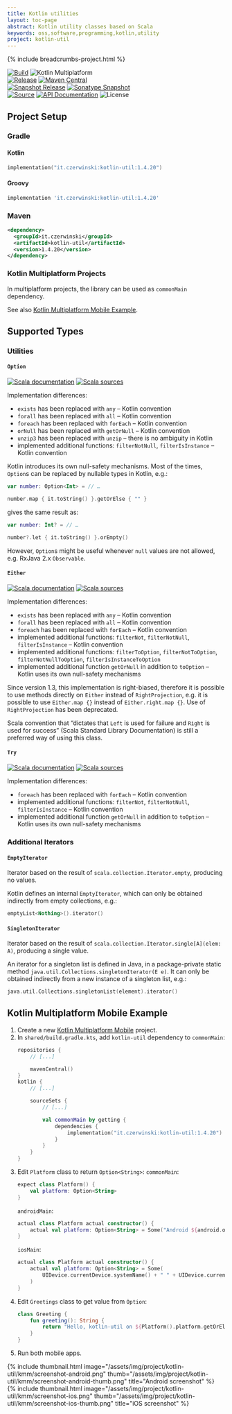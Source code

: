 ```yaml
---
title: Kotlin utilities
layout: toc-page
abstract: Kotlin utility classes based on Scala
keywords: oss,software,programming,kotlin,utility
project: kotlin-util
---
```


{% include breadcrumbs-project.html %}

[![Build](https://github.com/sczerwinski/kotlin-util/workflows/Build/badge.svg)](https://github.com/sczerwinski/kotlin-util/actions)
![Kotlin Multiplatform](https://img.shields.io/badge/Kotlin-Multiplatform-blueviolet)  
[![Release](https://github.com/sczerwinski/kotlin-util/workflows/Release/badge.svg)](https://github.com/sczerwinski/kotlin-util/actions)
[![Maven Central](https://img.shields.io/maven-central/v/it.czerwinski/kotlin-util.svg)](https://repo1.maven.org/maven2/it/czerwinski/kotlin-util/)  
[![Snapshot Release](https://github.com/sczerwinski/kotlin-util/workflows/Snapshot%20Release/badge.svg)](https://github.com/sczerwinski/kotlin-util/actions)
[![Sonatype Snapshot](https://img.shields.io/nexus/s/https/oss.sonatype.org/it.czerwinski/kotlin-util.svg)](https://oss.sonatype.org/content/repositories/snapshots/it/czerwinski/kotlin-util/)  
[![Source](https://img.shields.io/badge/source-GitHub-blue.svg)](https://github.com/sczerwinski/kotlin-util)
[![API Documentation](https://img.shields.io/badge/api-docs-blue.svg)](1.4.20/docs)
![License](https://img.shields.io/badge/license-Apache%202-blue)

## Project Setup

### Gradle

#### Kotlin

```kotlin
implementation("it.czerwinski:kotlin-util:1.4.20")
```

#### Groovy

```groovy
implementation 'it.czerwinski:kotlin-util:1.4.20'
```

### Maven

```xml
<dependency>
  <groupId>it.czerwinski</groupId>
  <artifactId>kotlin-util</artifactId>
  <version>1.4.20</version>
</dependency>
```

### Kotlin Multiplatform Projects

In multiplatform projects, the library can be used as `commonMain` dependency.

See also [Kotlin Multiplatform Mobile Example](#kotlin-multiplatform-mobile-example).

## Supported Types

### Utilities

#### `Option`

[![Scala documentation](https://img.shields.io/badge/scala-docs-blue.svg)](http://www.scala-lang.org/api/2.13.0/scala/Option.html)
[![Scala sources](https://img.shields.io/badge/scala-sources-blue.svg)](https://github.com/scala/scala/blob/v2.13.0/src/library/scala/Option.scala)

Implementation differences:

* `exists` has been replaced with `any` – Kotlin convention
* `forall` has been replaced with `all` – Kotlin convention
* `foreach` has been replaced with `forEach` – Kotlin convention
* `orNull` has been replaced with `getOrNull` – Kotlin convention
* `unzip3` has been replaced with `unzip` – there is no ambiguity in Kotlin
* implemented additional functions: `filterNotNull`, `filterIsInstance` – Kotlin convention

Kotlin introduces its own null-safety mechanisms.
Most of the times, `Option`s can be replaced by nullable types in Kotlin, e.g.:

```kotlin
var number: Option<Int> = // …

number.map { it.toString() }.getOrElse { "" }
```

gives the same result as:

```kotlin
var number: Int? = // …

number?.let { it.toString() }.orEmpty()
```

However, `Option`s might be useful whenever `null` values are not allowed,
e.g. RxJava 2.x `Observable`.

#### `Either`

[![Scala documentation](https://img.shields.io/badge/scala-docs-blue.svg)](http://www.scala-lang.org/api/2.13.0/scala/util/Either.html)
[![Scala sources](https://img.shields.io/badge/scala-sources-blue.svg)](https://github.com/scala/scala/blob/v2.13.0/src/library/scala/util/Either.scala)

Implementation differences:

* `exists` has been replaced with `any` – Kotlin convention
* `forall` has been replaced with `all` – Kotlin convention
* `foreach` has been replaced with `forEach` – Kotlin convention
* implemented additional functions: `filterNot`, `filterNotNull`, `filterIsInstance` – Kotlin convention
* implemented additional functions: `filterToOption`, `filterNotToOption`, `filterNotNullToOption`, `filterIsInstanceToOption`
* implemented additional function `getOrNull` in addition to `toOption` – Kotlin uses its own null-safety mechanisms

Since version 1.3, this implementation is right-biased, therefore it is possible
to use methods directly on `Either` instead of `RightProjection`,
e.g. it is possible to use `Either.map {}` instead of `Either.right.map {}`.
Use of `RightProjection` has been deprecated.

Scala convention that “dictates that `Left` is used for failure and `Right` is used for success”
(Scala Standard Library Documentation) is still a preferred way of using this class.

#### `Try`

[![Scala documentation](https://img.shields.io/badge/scala-docs-blue.svg)](http://www.scala-lang.org/api/2.13.0/scala/util/Try.html)
[![Scala sources](https://img.shields.io/badge/scala-sources-blue.svg)](https://github.com/scala/scala/blob/v2.13.0/src/library/scala/util/Try.scala)

Implementation differences:

* `foreach` has been replaced with `forEach` – Kotlin convention
* implemented additional functions: `filterNot`, `filterNotNull`, `filterIsInstance` – Kotlin convention
* implemented additional function `getOrNull` in addition to `toOption` – Kotlin uses its own null-safety mechanisms

### Additional Iterators

#### `EmptyIterator`

Iterator based on the result of `scala.collection.Iterator.empty`, producing no values.

Kotlin defines an internal `EmptyIterator`, which can only be obtained indirectly
from empty collections, e.g.:

```kotlin
emptyList<Nothing>().iterator()
```

#### `SingletonIterator`

Iterator based on the result of `scala.collection.Iterator.single[A](elem: A)`, producing a single value.

An iterator for a singleton list is defined in Java, in a package-private static method
`java.util.Collections.singletonIterator(E e)`. It can only be obtained indirectly
from a new instance of a singleton list, e.g.:
```kotlin
java.util.Collections.singletonList(element).iterator()
```

## Kotlin Multiplatform Mobile Example

1. Create a new [Kotlin Multiplatform Mobile](https://kotlinlang.org/docs/mobile/home.html) project.
2. In `shared/build.gradle.kts`, add `kotlin-util` dependency to `commonMain`:
    ```kotlin
    repositories {
        // [...]
    
        mavenCentral()
    }
    kotlin {
        // [...]
    
        sourceSets {
            // [...]
    
            val commonMain by getting {
                dependencies {
                    implementation("it.czerwinski:kotlin-util:1.4.20")
                }
            }
        }
    }
    ```
3. Edit `Platform` class to return `Option<String>`:
    `commonMain`:
    ```kotlin
    expect class Platform() {
        val platform: Option<String>
    }
    ```
    `androidMain`:
    ```kotlin
    actual class Platform actual constructor() {
        actual val platform: Option<String> = Some("Android ${android.os.Build.VERSION.SDK_INT}")
    }
    ```
    `iosMain`:
    ```kotlin
    actual class Platform actual constructor() {
        actual val platform: Option<String> = Some(
            UIDevice.currentDevice.systemName() + " " + UIDevice.currentDevice.systemVersion
        )
    }
    ```
4. Edit `Greetings` class to get value from `Option`:
    ```kotlin
    class Greeting {
        fun greeting(): String {
            return "Hello, kotlin-util on ${Platform().platform.getOrElse { "unknown platform" }}!"
        }
    }    
    ```
5. Run both mobile apps.
<div class="row">
    <div class="col-xs-12 col-md-6">
        {% include thumbnail.html image="/assets/img/project/kotlin-util/kmm/screenshot-android.png" thumb="/assets/img/project/kotlin-util/kmm/screenshot-android-thumb.png" title="Android screenshot" %}
    </div>
    <div class="col-xs-12 col-md-6">
        {% include thumbnail.html image="/assets/img/project/kotlin-util/kmm/screenshot-ios.png" thumb="/assets/img/project/kotlin-util/kmm/screenshot-ios-thumb.png" title="iOS screenshot" %}
    </div>
</div>
